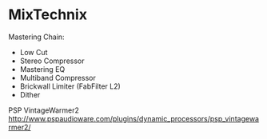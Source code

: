# MixTechnix

Mastering Chain:
- Low Cut
- Stereo Compressor
- Mastering EQ
- Multiband Compressor
- Brickwall Limiter (FabFilter L2)
- Dither



PSP VintageWarmer2
http://www.pspaudioware.com/plugins/dynamic_processors/psp_vintagewarmer2/
 
